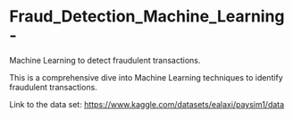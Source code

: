 # Fraud_Detection_Machine_Learning-
Machine Learning to detect fraudulent transactions.

This is a comprehensive dive into Machine Learning techniques to identify fraudulent transactions.

Link to the data set: https://www.kaggle.com/datasets/ealaxi/paysim1/data
